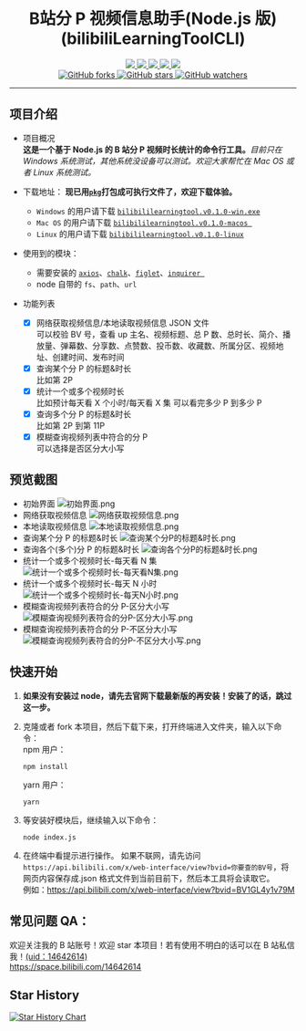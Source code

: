 <div align="center">
    <h1>B站分 P 视频信息助手(Node.js 版)(bilibiliLearningToolCLI)</h1>
    <div>
        <a href="https://www.npmjs.com/package/axios">
            <img src="https://raster.shields.io/badge/axios-0.27.2-brightgreen.svg" />
        </a>
        <a href="https://www.npmjs.com/package/chalk">
            <img src="https://raster.shields.io/badge/chalk-5.0.1-brightgreen.svg" />
        </a>
        <a href="https://www.npmjs.com/package/figlet">
            <img src="https://raster.shields.io/badge/figlet-1.5.2-brightgreen.svg" />
        </a>
        <a href="https://www.npmjs.com/package/inquirer">
            <img src="https://raster.shields.io/badge/inquirer-9.0.0-brightgreen.svg" />
        </a>
        <a href="https://www.npmjs.com/package/pkg">
            <img src="https://raster.shields.io/badge/pkg-5.7.0-brightgreen.svg" />
        </a>
    </div>
    <div>
        <a href="https://github.com/freysu/bilibiliLearningToolCLI">
            <img title="GitHub forks" src="https://img.shields.io/github/forks/freysu/bilibiliLearningToolCLI.svg?style=social" />
        </a>
        <a href="https://github.com/freysu/bilibiliLearningToolCLI">
            <img title="GitHub stars" src="https://img.shields.io/github/stars/freysu/bilibiliLearningToolCLI.svg?style=social" />
        </a>
        <a href="https://github.com/freysu/bilibiliLearningToolCLI">
            <img title="GitHub watchers"
                src="https://img.shields.io/github/watchers/freysu/bilibiliLearningToolCLI.svg?style=social" />
        </a>
    </div>
</div>

---

## 项目介绍

- 项目概况  
  **这是一个基于 Node.js 的 B 站分 P 视频时长统计的命令行工具。**_目前只在 Windows 系统测试，其他系统没设备可以测试。欢迎大家帮忙在 Mac OS 或者 Linux 系统测试。_

- 下载地址：
  **现已用<a href="https://www.npmjs.com/package/pkg">`pkg`</a>打包成可执行文件了，欢迎下载体验。**

  - `Windows` 的用户请下载 <a href="https://github.com/freysu/bilibiliLearningToolCLI/releases/download/v0.1.0/bilibililearningtool.v0.1.0-win.exe">`bilibililearningtool.v0.1.0-win.exe`</a>
  - `Mac OS` 的用户请下载 <a href="https://github.com/freysu/bilibiliLearningToolCLI/releases/download/v0.1.0/bilibililearningtool.v0.1.0-macos">`bilibililearningtool.v0.1.0-macos `</a>
  - `Linux` 的用户请下载 <a href="https://github.com/freysu/bilibiliLearningToolCLI/releases/download/v0.1.0/bilibililearningtool.v0.1.0-linux">`bilibililearningtool.v0.1.0-linux`</a>

- 使用到的模块：

  - 需要安装的
    <a href="https://www.npmjs.com/package/axios">`axios`</a>、<a href="https://www.npmjs.com/package/chalk">`chalk`</a>、<a href="https://www.npmjs.com/package/figlet">`figlet`</a>、<a href="https://www.npmjs.com/package/inquirer">`inquirer `</a>
  - node 自带的
    `fs`、`path`、`url`

- 功能列表

  - [x] 网络获取视频信息/本地读取视频信息 JSON 文件  
         可以校验 BV 号，查看 up 主名、视频标题、总 P 数、总时长、简介、播放量、弹幕数、分享数、点赞数、投币数、收藏数、所属分区、视频地址、创建时间、发布时间
  - [x] 查询某个分 P 的标题&时长  
         比如第 2P
  - [x] 统计一个或多个视频时长  
         比如预计每天看 X 个小时/每天看 X 集 可以看完多少 P 到多少 P
  - [x] 查询多个分 P 的标题&时长  
         比如第 2P 到第 11P
  - [x] 模糊查询视频列表中符合的分 P  
         可以选择是否区分大小写

## 预览截图

- 初始界面
  ![初始界面.png](https://s2.loli.net/2022/06/25/vco9MlDpb1KadfV.png)
- 网络获取视频信息
  ![网络获取视频信息.png](https://s2.loli.net/2022/06/25/mwpThRqGEyzobjZ.png)
- 本地读取视频信息
  ![本地读取视频信息.png](https://s2.loli.net/2022/06/25/MLuIydD83q1fTlP.png)
- 查询某个分 P 的标题&时长
  ![查询某个分P的标题&时长.png](https://s2.loli.net/2022/06/25/j4F8MuPBl2tV3c1.png)
- 查询各个(多个)分 P 的标题&时长
  ![查询各个分P的标题&时长.png](https://s2.loli.net/2022/06/25/oID9WkQaOTnNMqP.png)
- 统计一个或多个视频时长-每天看 N 集
  ![统计一个或多个视频时长-每天看N集.png](https://s2.loli.net/2022/06/25/rjPHClgGtWQyX1e.png)
- 统计一个或多个视频时长-每天 N 小时
  ![统计一个或多个视频时长-每天N小时.png](https://s2.loli.net/2022/06/25/K2AIBn4LHtuOMYi.png)
- 模糊查询视频列表符合的分 P-区分大小写
  ![模糊查询视频列表符合的分P-区分大小写.png](https://s2.loli.net/2022/06/25/Dc7SrGfPoQk8jeb.png)
- 模糊查询视频列表符合的分 P-不区分大小写
  ![模糊查询视频列表符合的分P-不区分大小写.png](https://s2.loli.net/2022/06/25/Ii6VQBjlcde37au.png)

## 快速开始

1. **如果没有安装过 node，请先去官网下载最新版的再安装！安装了的话，跳过这一步。**

1. 克隆或者 fork 本项目，然后下载下来，打开终端进入文件夹，输入以下命令：  
    npm 用户：
   ```
   npm install
   ```
   yarn 用户：
   ```
   yarn
   ```
1. 等安装好模块后，继续输入以下命令：
   ```
   node index.js
   ```
1. 在终端中看提示进行操作。
   如果不联网，请先访问`https://api.bilibili.com/x/web-interface/view?bvid=你要查的BV号`，将网页内容保存成.json 格式文件到当前目前下，然后本工具将会读取它。  
   例如：https://api.bilibili.com/x/web-interface/view?bvid=BV1GL4y1v79M

## 常见问题 QA：

欢迎关注我的 B 站账号！欢迎 star 本项目！若有使用不明白的话可以在 B 站私信我！<a href="https://space.bilibili.com/14642614">(uid：14642614)</a>  
<a href="https://space.bilibili.com/14642614">https://space.bilibili.com/14642614</a>

## Star History

[![Star History Chart](https://api.star-history.com/svg?repos=freysu/bilibiliLearningToolCLI&type=Date)](https://star-history.com/#freysu/bilibiliLearningToolCLI&Date)
